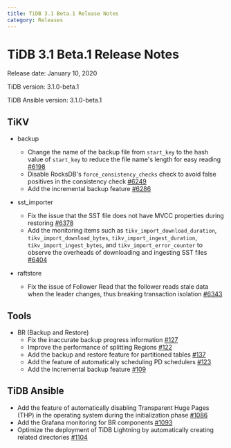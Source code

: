 ```yaml
---
title: TiDB 3.1 Beta.1 Release Notes
category: Releases
---
```


# TiDB 3.1 Beta.1 Release Notes

Release date: January 10, 2020

TiDB version: 3.1.0-beta.1

TiDB Ansible version: 3.1.0-beta.1

## TiKV

+ backup
    - Change the name of the backup file from `start_key` to the hash value of `start_key` to reduce the file name's length for easy reading [#6198](https://github.com/tikv/tikv/pull/6198)
    - Disable RocksDB's `force_consistency_checks` check to avoid false positives in the consistency check [#6249](https://github.com/tikv/tikv/pull/6249)
    - Add the incremental backup feature [#6286](https://github.com/tikv/tikv/pull/6286)

+ sst_importer
    - Fix the issue that the SST file does not have MVCC properties during restoring [#6378](https://github.com/tikv/tikv/pull/6378)
    - Add the monitoring items such as `tikv_import_download_duration`, `tikv_import_download_bytes`, `tikv_import_ingest_duration`, `tikv_import_ingest_bytes`, and `tikv_import_error_counter` to observe the overheads of downloading and ingesting SST files [#6404](https://github.com/tikv/tikv/pull/6404)
+ raftstore
    - Fix the issue of Follower Read that the follower reads stale data when the leader changes, thus breaking transaction isolation [#6343](https://github.com/tikv/tikv/pull/6343)

## Tools

+ BR (Backup and Restore)
    - Fix the inaccurate backup progress information [#127](https://github.com/pingcap/br/pull/127)
    - Improve the performance of splitting Regions [#122](https://github.com/pingcap/br/pull/122)
    - Add the backup and restore feature for partitioned tables [#137](https://github.com/pingcap/br/pull/137)
    - Add the feature of automatically scheduling PD schedulers [#123](https://github.com/pingcap/br/pull/123)
    - Add the incremental backup feature [#109](https://github.com/pingcap/br/pull/109)

## TiDB Ansible

- Add the feature of automatically disabling Transparent Huge Pages (THP) in the operating system during the initialization phase [#1086](https://github.com/pingcap/tidb-ansible/pull/1086)
- Add the Grafana monitoring for BR components [#1093](https://github.com/pingcap/tidb-ansible/pull/1093)
- Optimize the deployment of TiDB Lightning by automatically creating related directories [#1104](https://github.com/pingcap/tidb-ansible/pull/1104)